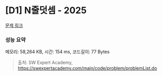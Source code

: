 # [D1] N줄덧셈 - 2025 

[문제 링크](https://swexpertacademy.com/main/code/problem/problemDetail.do?contestProbId=AV5QFZtaAscDFAUq) 

### 성능 요약

메모리: 58,264 KB, 시간: 154 ms, 코드길이: 77 Bytes



> 출처: SW Expert Academy, https://swexpertacademy.com/main/code/problem/problemList.do